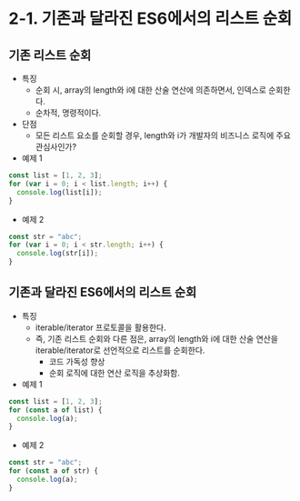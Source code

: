 # 2-1. 기존과 달라진 ES6에서의 리스트 순회

## 기존 리스트 순회
  - 특징
    - 순회 시, array의 length와 i에 대한 산술 연산에 의존하면서, 인덱스로 순회한다.
    - 순차적, 명령적이다.
  - 단점
    - 모든 리스트 요소를 순회할 경우, length와 i가 개발자의 비즈니스 로직에 주요 관심사인가?
- 예제 1


```javascript
const list = [1, 2, 3];
for (var i = 0; i < list.length; i++) {
  console.log(list[i]);
}
```      

- 예제 2
```javascript
const str = "abc";
for (var i = 0; i < str.length; i++) {
  console.log(str[i]);
}
```

## 기존과 달라진 ES6에서의 리스트 순회
- 특징
  - iterable/iterator 프로토콜을 활용한다.
  - 즉, 기존 리스트 순회와 다른 점은, array의 length와 i에 대한 산술 연산을 iterable/iterator로 선언적으로 리스트를 순회한다.
    - 코드 가독성 향상
    - 순회 로직에 대한 연산 로직을 추상화함. 
- 예제 1
```javascript
const list = [1, 2, 3];
for (const a of list) {
  console.log(a);
}
```

- 예제 2

```javascript
const str = "abc";
for (const a of str) {
  console.log(a);
}
```
